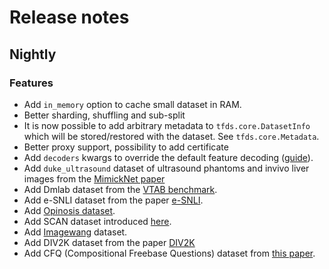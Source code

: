# Release notes

## Nightly

### Features

*   Add `in_memory` option to cache small dataset in RAM.
*   Better sharding, shuffling and sub-split
*   It is now possible to add arbitrary metadata to `tfds.core.DatasetInfo`
    which will be stored/restored with the dataset. See `tfds.core.Metadata`.
*   Better proxy support, possibility to add certificate
*   Add `decoders` kwargs to override the default feature decoding
    ([guide](https://github.com/tensorflow/datasets/tree/master/docs/decode.md)).
*   Add `duke_ultrasound` dataset of ultrasound phantoms and invivo liver images
    from the [MimickNet paper](https://arxiv.org/abs/1908.05782)
*   Add Dmlab dataset from the
    [VTAB benchmark](https://arxiv.org/abs/1910.04867).
*   Add e-SNLI dataset from the paper
    [e-SNLI](http://papers.nips.cc/paper/8163-e-snli-natural-language-inference-with-natural-language-explanations.pdf).
*   Add [Opinosis dataset](https://www.aclweb.org/anthology/C10-1039.pdf).
*   Add SCAN dataset introduced [here](https://arxiv.org/pdf/1711.00350.pdf).
*   Add [Imagewang](https://github.com/fastai/imagenette) dataset.
*   Add DIV2K dataset from the paper
    [DIV2K](http://www.vision.ee.ethz.ch/~timofter/publications/Agustsson-CVPRW-2017.pdf)
*   Add CFQ (Compositional Freebase Questions) dataset from
    [this paper](https://openreview.net/pdf?id=SygcCnNKwr).